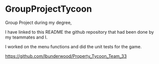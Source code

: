 # GroupProjectTycoon
Group Project during my degree,

I have linked to this README the github repository that had been done by my teammates and I.

I worked on the menu functions and did the unit tests for the game.

https://github.com/lbunderwood/Property_Tycoon_Team_33
